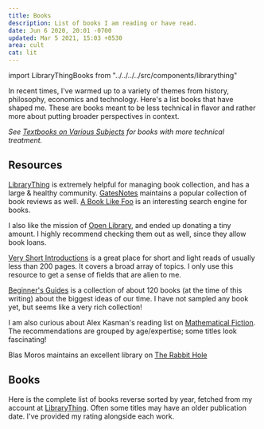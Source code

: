 ```yaml
---
title: Books
description: List of books I am reading or have read.
date: Jun 6 2020, 20:01 -0700
updated: Mar 5 2021, 15:03 +0530
area: cult
cat: lit
---
```


import LibraryThingBooks from "../../../../src/components/librarything"

In recent times, I've warmed up to a variety of themes from history, philosophy,
economics and technology. Here's a list books that have shaped me. These are
books meant to be less technical in flavor and rather more about putting broader
perspectives in context.

_See [Textbooks on Various Subjects](/kb/textbooks-on-various-subjects) for
books with more technical treatment._

## Resources

[LibraryThing](https://www.librarything.com/) is extremely helpful for managing book collection, and has a large & healthy community.
[GatesNotes](https://www.gatesnotes.com/Books) maintains a popular collection of
book reviews as well. [A Book Like Foo](https://abooklikefoo.com) is an interesting
search engine for books.

I also like the mission of [Open Library](https://openlibrary.org), and ended up donating a tiny amount. I highly recommend checking them out as well, since they allow book loans.

[Very Short Introductions](https://www.veryshortintroductions.com) is a great
place for short and light reads of usually less than 200 pages. It covers a
broad array of topics. I only use this resource to get a sense of fields that
are alien to me.

[Beginner's Guides](https://oneworld-publications.com/beginners-guides.html)
is a collection of about 120 books (at the time of this writing) about the biggest
ideas of our time. I have not sampled any book yet, but seems like a very rich collection!

I am also curious about Alex Kasman's reading list on [Mathematical Fiction](http://kasmana.people.cofc.edu/MATHFICT/readinglists.php). The recommendations are grouped by age/expertise; some titles look fascinating!

Blas Moros maintains an excellent library on [The Rabbit Hole](https://blas.com/library/)

## Books

Here is the complete list of books reverse sorted by year, fetched from my account at [LibraryThing](https://wiki.librarything.com/index.php/LibraryThing_JSON_Books_API). Often some titles
may have an older publication date. I've provided my rating alongside each work.

<LibraryThingBooks />
